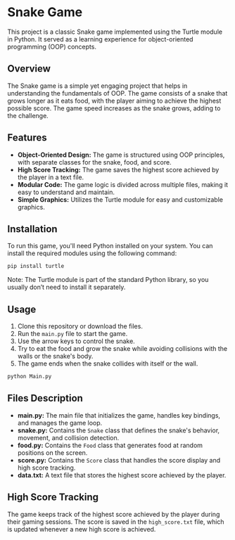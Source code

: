 # Snake Game

This project is a classic Snake game implemented using the Turtle module in Python. It served as a learning experience for object-oriented programming (OOP) concepts.

## Overview

The Snake game is a simple yet engaging project that helps in understanding the fundamentals of OOP. The game consists of a snake that grows longer as it eats food, with the player aiming to achieve the highest possible score. The game speed increases as the snake grows, adding to the challenge.

## Features

- **Object-Oriented Design:** The game is structured using OOP principles, with separate classes for the snake, food, and score.
- **High Score Tracking:** The game saves the highest score achieved by the player in a text file.
- **Modular Code:** The game logic is divided across multiple files, making it easy to understand and maintain.
- **Simple Graphics:** Utilizes the Turtle module for easy and customizable graphics.

## Installation

To run this game, you'll need Python installed on your system. You can install the required modules using the following command:

```bash
pip install turtle
```

Note: The Turtle module is part of the standard Python library, so you usually don’t need to install it separately.

## Usage

1. Clone this repository or download the files.
2. Run the `main.py` file to start the game.
3. Use the arrow keys to control the snake.
4. Try to eat the food and grow the snake while avoiding collisions with the walls or the snake's body.
5. The game ends when the snake collides with itself or the wall.

```bash
python Main.py
```

## Files Description

- **main.py:** The main file that initializes the game, handles key bindings, and manages the game loop.
- **snake.py:** Contains the `Snake` class that defines the snake's behavior, movement, and collision detection.
- **food.py:** Contains the `Food` class that generates food at random positions on the screen.
- **score.py:** Contains the `Score` class that handles the score display and high score tracking.
- **data.txt:** A text file that stores the highest score achieved by the player.

## High Score Tracking

The game keeps track of the highest score achieved by the player during their gaming sessions. The score is saved in the `high_score.txt` file, which is updated whenever a new high score is achieved.

